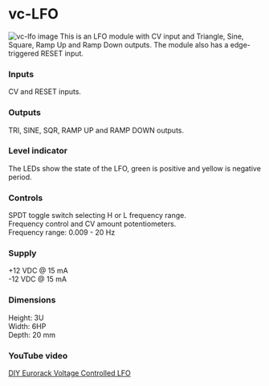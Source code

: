 # vc-LFO
![vc-lfo image](VC_LFO.jpg)
This is an LFO module with CV input and Triangle, Sine, Square, Ramp Up and Ramp Down outputs. The module also has a edge-triggered RESET input.

### Inputs
CV and RESET inputs.

### Outputs
TRI, SINE, SQR, RAMP UP and RAMP DOWN outputs.

### Level indicator
The LEDs show the state of the LFO, green is positive and yellow is negative period. 

### Controls
SPDT toggle switch selecting H or L frequency range.  
Frequency control and CV amount potentiometers.  
Frequency range: 0.009 - 20 Hz

### Supply
+12 VDC @ 15 mA  
-12 VDC @ 15 mA   

### Dimensions
Height: 3U  
Width: 6HP  
Depth: 20 mm  
 
### YouTube video
[DIY Eurorack Voltage Controlled LFO](https://youtu.be/8RI5q261oWQ)

